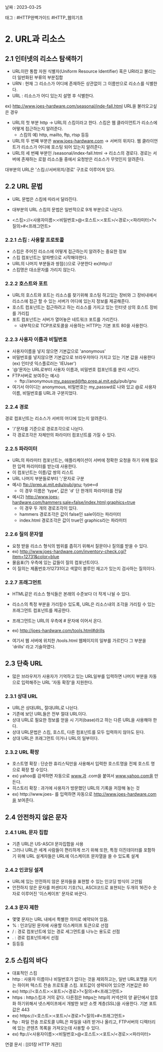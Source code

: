 날짜 : 2023-03-25

태그 : #HTTP완벽가이드 #HTTP_웹의기초

# 2. URL과 리소스
## 2.1 인터넷의 리소스 탐색하기

- URL이란 통합 자원 식별자(Uniform Resource Identifier) 혹은 URI라고 불리는 더 일반화된 부류의 부분집합
- URN :  현재 그 리소스가 어디에 존재하든 상관없이 그 이름만으로 리소스를 식별한다.
- URL : 리소스가 어디 있는지 설명 후 식별한다.

ex) http://www.joes-hardware.com/seasonal/inde-fall.html URL을 불러오고싶은 경우
- URL의 첫 부분 http -> URL의 스킴이라고 한다. 스킴은 웹 클라이언트가 리소스에 어떻게 접근하는지 알려준다.
	- 스킴의 예) http, mailto, ftp, rtsp 등등
- URL의 두 번째 부분은 www.joes-hardware.com -> 서버의 위치다. 웹 클라이언트가 리소스가 어디에 호스팅 되어 있는지 알려준다.
- URL의 세 번째 부분인 /seasonal/index-fall.html -> 리소스의 경로다. 경로는 서버에 존재하는 로컬 리소스들 중에서 요청받은 리소스가 무엇인지 알려준다.

대부분의 URL은 '스킴://서버위치/경로' 구조로 이루어져 있다.

## 2.2 URL 문법

- URL 문법은 스킴에 따라서 달라진다.
- 대부분의 URL 스킴의 문법은 일반적으로 9개 부분으로 나뉜다.

- <스킴>://<사용자이름>:<비밀번호>@<호스트>:<포트>/<경로>;<파라미터>?<질의>#<프래그먼트>

### 2.2.1 스킴 : 사용할 프로토콜

- 스킴은 주어진 리소스에 어떻게 접근하는지 알려주는 중요한 정보
- 스킴 컴포넌트는 알파벳으로 시작해야한다.
- URL의 나머지 부분들과 쌍점(:)으로 구분한다 ex)http://
- 스킴명은 대소문자를 가리지 않는다.

### 2.2.2 호스트와 포트

- URL의 호스트와 포트는 리소스를 찾기위해 호스팅 하고있는 장비와 그 장비내에서 리소스에 접근 할 수 있는 서버가 어디에 있는지 정보를 제공해준다.
- 호스트 컴포넌트는 접근하려고 하는 리소스를 가지고 있는 인터넷 상의 호스트 장비를 가리킴
- 포트 컴포넌트는 서버가 열어놓은 네트워크 포트를 가리킨다.
	- 내부적으로 TCP프로토콜을 사용하는 HTTP는 기본 포트 80을 사용한다.

### 2.2.3 사용자 이름과 비밀번호

- 사용자이름을 넣지 않으면 기본값으로 'anonymous' 
- 비밀번호를 넣지않으면 기본값으로 브라우저마다 가지고 있는 기본 값을 사용한다(ex) 인터넷 익스플로러는 'IEUser')
- '@'문자는 URL로부터 사용자 이름과, 비밀번호 컴포넌트를 분리 시킨다.
- FTP서버로 보여주는 예시)
	- ftp://anonymous:my_passwd@ftp.prep.ai.mit.edu/pub/gnu
- 여기서 아이디는 anonymous, 비밀번호는 my_passwd로 나와 있고 @로 사용자이름, 비밀번호를 URL과 구분지었다.

### 2.2.4 경로

경로 컴포넌트는 리소스가 서버의 어디에 있는지 알려준다.
- '/'문자를 기준으로 경로조각으로 나뉜다.
- 각 경로조각은 자체만의 파라미터 컴포넌트를 가질 수 있다.

### 2.2.5 파라미터

- URL의 파라미터 컴포넌트는, 애플리케이션이 서버에 정확한 요청을 하기 위해 필요한 입력 파리미터를 받는데 사용한다.
- 이 컴포넌트는 이름/값 쌍의 리스트
- URL 나머지 부분들로부터 ';'문자로 구분
- 예시) ftp://prep.ai.mit.edu/pub/gnu; type=d
	- 이 경우 이름은 'type', 값은 'd' 단 한개의 파라미터를 전달
- 예시2) http://www.joes-hardware.com/hammers;sale=false/index.html;graphics=true
	- 이 경우 두 개의 경로조각이 있다.
	- hammers 경로조각은 값이 false인 sale이라는 파라미터
	- index.html 경로조각은 값이 true인 graphics라는 파라미터

### 2.2.6 질의 문자열

- 요청 받을 리소스 형식의 범위를 좁히기 위해서 질문이나 질의를 받을 수 있다.
- ex) http://www.joes-hardware.com/inventory-check.cgi?item=12731&color=blue
- 물음표(?) 우측에 있는 값들이 질의 컴포넌트이다.
- 이 질의는 제품번호가12731이고 색깔이 블루인 재고가 있는지 검사하는 질의이다.

### 2.2.7 프래그먼트

- HTML같은 리소스 형식들은 본래의 수준보다 더 작게 나뉠 수 있다.

- 리소스의 특정 부분을 가리킬수 있도록,  URL은 리소스내의 조각을 가리킬 수 있는 프래그먼트 컴포넌트를 제공한다.
- 프래그먼트는 URL의 우측에 # 문자에 이어서 온다.
- ex) http://joes-hardware.com/tools.html#drills
- 여기서 웹 서버에 위치한 /tools.html 웹페이지의 일부를 가르킨다 그 부분을 'drills' 라고 기술하였다.

## 2.3 단축 URL

- 많은 브라우저가 사용자가 기억하고 있는 URL일부를 입력하면 나머지 부분을 자동으로 입력해주는 URL '자동 확장'을 지원한다.

### 2.3.1 상대 URL

- URL은 상대URL, 절대URL로 나뉜다.
- 기존에 보던 URL들은 전부 절대 URL이다.
- 상대 URL로 필요한 정보를 얻을 시 기저(base)라고 하는 다른 URL을 사용해야 한다.
- 상대 URL문법은 스킴, 호스트, 다른 컴포넌트를 모두 입력하지 않아도 된다.
- 상대 URL은 프래그먼트 이거나 URL의 일부이다.

### 2.3.2 URL 확장

- 호스트명 확장 : 단순한 휴리스틱만을 사용해서 입력한 호스트명을 전체 호스트 명으로 확장 할 수있다.
- ex) yahoo를 검색하면 자동으로 www.과 .com을 붙여서 www.yahoo.com을 만든다.
- 히스토리 확장 : 과거에 사용자가 방문했던 URL의 기록을 저장해 놓는 것
- ex) http://www.joes- 를 입력하면 자동으로 http://www.joes-hardware.com을 보여준다.

## 2.4 안전하지 않은 문자

### 2.4.1 URL 문자 집합
- 기존 URL은 US-ASCII 문자집합을 사용
- 그러나 URL은 세계 사람들이 편리하게 쓰기 위해 또한, 특정 이진데이터를 포함하기 위해 URL 설계자들은 URL에 이스케이프 문자열을 쓸 수 있도록 설계

### 2.4.2 인코딩 설계

- URL에 있는 안전하지 않은 문자들을 표현할 수 있는 인코딩 방식이 고안됨
- 안전하지 않은 문자를 퍼센티지 기호(%), ASCII코드로 표현되는 두개의 16진수 숫자로 이루어진 '이스케이프' 문자로 바꾼다.

### 2.4.3 문자 제한

- 몇몇 문자는 URL 내에서 특별한 의미로 예약되어 있음.
- % : 인코딩된 문자에 사용할 이스케이프 토큰으로 선점
- / : 경로 컴포넌트에 있는 경로 세그먼트를 나누는 용도로 선점
- . : 경로 컴포넌트에서 선점
- 등등등

## 2.5 스킴의 바다

- 대표적인 스킴
- http : 사용자 이름이나 비밀번호가 없다는 것을 제외하고는, 일반 URL포맷을 지키는 하이퍼 텍스트 전송 프로토콜 스킴. 포트값이 생략되어 있으면 기본값은 80
- ex) http://<호스트>:<포트>/<경로>?<질의>#<프래그먼트>
- https : http스킴과 거의 같다. 다른점은 https는 http의 커넥션의 양 끝단에서 암호화 하기위해서 넷스케이프에서 개발한 보안 소켓 계층(SSL)을 사용한다. 기본 포트값은 443
- ex) https://<호스트>:<포트>/<경로>?<질의>#<프래그먼트>
- ftp : 파일 전송 프로토콜 URL은 파일을 내려 받거나 올리고, FTP서버의 디렉터리에 있는 콘텐츠 목록을 가져오는데 사용할 수 있다.
- ex) ftp://<사용자이름>:<비밀번호>@<호스트>:<포트>/<경로>:<파라미터>







연결 문서 : [[01장 HTTP 개관]]